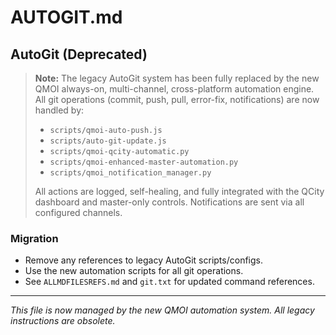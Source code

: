 # AUTOGIT.md

## AutoGit (Deprecated)

> **Note:** The legacy AutoGit system has been fully replaced by the new QMOI always-on, multi-channel, cross-platform automation engine. All git operations (commit, push, pull, error-fix, notifications) are now handled by:
>
> - `scripts/qmoi-auto-push.js`
> - `scripts/auto-git-update.js`
> - `scripts/qmoi-qcity-automatic.py`
> - `scripts/qmoi-enhanced-master-automation.py`
> - `scripts/qmoi_notification_manager.py`
>
> All actions are logged, self-healing, and fully integrated with the QCity dashboard and master-only controls. Notifications are sent via all configured channels.

### Migration
- Remove any references to legacy AutoGit scripts/configs.
- Use the new automation scripts for all git operations.
- See `ALLMDFILESREFS.md` and `git.txt` for updated command references.

---

*This file is now managed by the new QMOI automation system. All legacy instructions are obsolete.* 